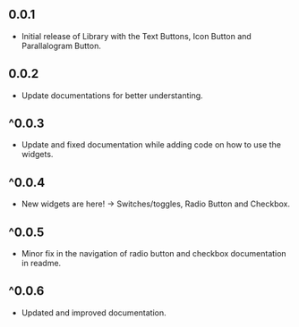 ## 0.0.1

* Initial release of Library with the Text Buttons, Icon Button and Parallalogram Button.


## 0.0.2

* Update documentations for better understanting.

## ^0.0.3
* Update and fixed documentation while adding code on how to use the widgets.

## ^0.0.4
* New widgets are here! -> Switches/toggles, Radio Button and Checkbox.

## ^0.0.5
* Minor fix in the navigation of radio button and checkbox documentation in readme.

## ^0.0.6
* Updated and improved documentation.
